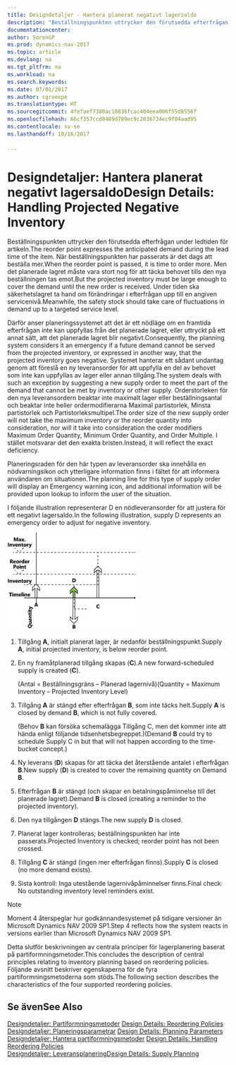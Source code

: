 ```yaml
---
title: Designdetaljer - Hantera planerat negativt lagersaldo
description: "Beställningspunkten uttrycker den förutsedda efterfrågan under ledtiden för artikeln. När beställningspunkten har passerats är det dags att beställa mer. Men det planerade lagret måste vara stort nog för att täcka behovet tills den nya beställningen tas emot. Under tiden ska säkerhetslagret ta hand om förändringar i efterfrågan upp till en angiven servicenivå."
documentationcenter: 
author: SorenGP
ms.prod: dynamics-nav-2017
ms.topic: article
ms.devlang: na
ms.tgt_pltfrm: na
ms.workload: na
ms.search.keywords: 
ms.date: 07/01/2017
ms.author: sgroespe
ms.translationtype: HT
ms.sourcegitcommit: 4fefaef7380ac10836fcac404eea006f55d8556f
ms.openlocfilehash: 66cf357ccd0489d789ec9c2036734ec9f04aad95
ms.contentlocale: sv-se
ms.lasthandoff: 10/16/2017

---
```

# <a name="design-details-handling-projected-negative-inventory"></a><span data-ttu-id="83fc8-106">Designdetaljer: Hantera planerat negativt lagersaldo</span><span class="sxs-lookup"><span data-stu-id="83fc8-106">Design Details: Handling Projected Negative Inventory</span></span>
<span data-ttu-id="83fc8-107">Beställningspunkten uttrycker den förutsedda efterfrågan under ledtiden för artikeln.</span><span class="sxs-lookup"><span data-stu-id="83fc8-107">The reorder point expresses the anticipated demand during the lead time of the item.</span></span> <span data-ttu-id="83fc8-108">När beställningspunkten har passerats är det dags att beställa mer.</span><span class="sxs-lookup"><span data-stu-id="83fc8-108">When the reorder point is passed, it is time to order more.</span></span> <span data-ttu-id="83fc8-109">Men det planerade lagret måste vara stort nog för att täcka behovet tills den nya beställningen tas emot.</span><span class="sxs-lookup"><span data-stu-id="83fc8-109">But the projected inventory must be large enough to cover the demand until the new order is received.</span></span> <span data-ttu-id="83fc8-110">Under tiden ska säkerhetslagret ta hand om förändringar i efterfrågan upp till en angiven servicenivå.</span><span class="sxs-lookup"><span data-stu-id="83fc8-110">Meanwhile, the safety stock should take care of fluctuations in demand up to a targeted service level.</span></span>  

 <span data-ttu-id="83fc8-111">Därför anser planeringssystemet att det är ett nödläge om en framtida efterfrågan inte kan uppfyllas från det planerade lagret, eller uttryckt på ett annat sätt, att det planerade lagret blir negativt.</span><span class="sxs-lookup"><span data-stu-id="83fc8-111">Consequently, the planning system considers it an emergency if a future demand cannot be served from the projected inventory, or expressed in another way, that the projected inventory goes negative.</span></span> <span data-ttu-id="83fc8-112">Systemet hanterar ett sådant undantag genom att föreslå en ny leveransorder för att uppfylla en del av behovet som inte kan uppfyllas av lager eller annan tillgång.</span><span class="sxs-lookup"><span data-stu-id="83fc8-112">The system deals with such an exception by suggesting a new supply order to meet the part of the demand that cannot be met by inventory or other supply.</span></span> <span data-ttu-id="83fc8-113">Orderstorleken för den nya leveransordern beaktar inte maximalt lager eller beställningsantal och beaktar inte heller ordermodifierarna Maximal partistorlek, Minsta partistorlek och Partistorleksmultipel.</span><span class="sxs-lookup"><span data-stu-id="83fc8-113">The order size of the new supply order will not take the maximum inventory or the reorder quantity into consideration, nor will it take into consideration the order modifiers Maximum Order Quantity, Minimum Order Quantity, and Order Multiple.</span></span> <span data-ttu-id="83fc8-114">I stället motsvarar det den exakta bristen.</span><span class="sxs-lookup"><span data-stu-id="83fc8-114">Instead, it will reflect the exact deficiency.</span></span>  

 <span data-ttu-id="83fc8-115">Planeringsraden för den här typen av leveransorder ska innehålla en nödvarningsikon och ytterligare information finns i fältet för att informera användaren om situationen.</span><span class="sxs-lookup"><span data-stu-id="83fc8-115">The planning line for this type of supply order will display an Emergency warning icon, and additional information will be provided upon lookup to inform the user of the situation.</span></span>  

 <span data-ttu-id="83fc8-116">I följande illustration representerar D en nödleveransorder för att justera för ett negativt lagersaldo.</span><span class="sxs-lookup"><span data-stu-id="83fc8-116">In the following illustration, supply D represents an emergency order to adjust for negative inventory.</span></span>  

 ![](media/nav_app_supply_planning_2_negative_inventory.png "NAV_APP_supply_planning_2_negative_inventory")  

1.  <span data-ttu-id="83fc8-117">Tillgång **A**, initialt planerat lager, är nedanför beställningspunkt.</span><span class="sxs-lookup"><span data-stu-id="83fc8-117">Supply **A**, initial projected inventory, is below reorder point.</span></span>  

2.  <span data-ttu-id="83fc8-118">En ny framåtplanerad tillgång skapas (**C**).</span><span class="sxs-lookup"><span data-stu-id="83fc8-118">A new forward-scheduled supply is created (**C**).</span></span>  

     <span data-ttu-id="83fc8-119">(Antal = Beställningsgräns – Planerad lagernivå)</span><span class="sxs-lookup"><span data-stu-id="83fc8-119">(Quantity = Maximum Inventory – Projected Inventory Level)</span></span>  

3.  <span data-ttu-id="83fc8-120">Tillgång **A** är stängd efter efterfrågan **B**, som inte täcks helt.</span><span class="sxs-lookup"><span data-stu-id="83fc8-120">Supply **A** is closed by demand **B**, which is not fully covered.</span></span>  

     <span data-ttu-id="83fc8-121">(Behov **B** kan försöka schemalägga Tillgång C, men det kommer inte att hända enligt följande tidsenhetsbegreppet.)</span><span class="sxs-lookup"><span data-stu-id="83fc8-121">(Demand **B** could try to schedule Supply C in but that will not happen according to the time-bucket concept.)</span></span>  

4.  <span data-ttu-id="83fc8-122">Ny leverans (**D**) skapas för att täcka det återstående antalet i efterfrågan **B**.</span><span class="sxs-lookup"><span data-stu-id="83fc8-122">New supply (**D**) is created to cover the remaining quantity on Demand **B**.</span></span>  

5.  <span data-ttu-id="83fc8-123">Efterfrågan **B** är stängd (och skapar en betalningspåminnelse till det planerade lagret).</span><span class="sxs-lookup"><span data-stu-id="83fc8-123">Demand **B** is closed (creating a reminder to the projected inventory).</span></span>  

6.  <span data-ttu-id="83fc8-124">Den nya tillgången **D** stängs.</span><span class="sxs-lookup"><span data-stu-id="83fc8-124">The new supply **D** is closed.</span></span>  

7.  <span data-ttu-id="83fc8-125">Planerat lager kontrolleras; beställningspunkten har inte passerats.</span><span class="sxs-lookup"><span data-stu-id="83fc8-125">Projected Inventory is checked; reorder point has not been crossed.</span></span>  

8.  <span data-ttu-id="83fc8-126">Tillgång **C** är stängd (ingen mer efterfrågan finns).</span><span class="sxs-lookup"><span data-stu-id="83fc8-126">Supply **C** is closed (no more demand exists).</span></span>  

9. <span data-ttu-id="83fc8-127">Sista kontroll: Inga utestående lagernivåpåminnelser finns.</span><span class="sxs-lookup"><span data-stu-id="83fc8-127">Final check: No outstanding inventory level reminders exist.</span></span>  

> [!NOTE]  
>  <span data-ttu-id="83fc8-128">Moment 4 återspeglar hur godkännandesystemet på tidigare versioner än Microsoft Dynamics NAV 2009 SP1.</span><span class="sxs-lookup"><span data-stu-id="83fc8-128">Step 4 reflects how the system reacts in versions earlier than Microsoft Dynamics NAV 2009 SP1.</span></span>  

 <span data-ttu-id="83fc8-129">Detta slutför beskrivningen av centrala principer för lagerplanering baserat på partiformningsmetoder.</span><span class="sxs-lookup"><span data-stu-id="83fc8-129">This concludes the description of central principles relating to inventory planning based on reordering policies.</span></span> <span data-ttu-id="83fc8-130">Följande avsnitt beskriver egenskaperna för de fyra partiformningsmetoderna som stöds.</span><span class="sxs-lookup"><span data-stu-id="83fc8-130">The following section describes the characteristics of the four supported reordering policies.</span></span>  

## <a name="see-also"></a><span data-ttu-id="83fc8-131">Se även</span><span class="sxs-lookup"><span data-stu-id="83fc8-131">See Also</span></span>  
 <span data-ttu-id="83fc8-132">[Designdetaljer: Partiformningsmetoder](design-details-reordering-policies.md) </span><span class="sxs-lookup"><span data-stu-id="83fc8-132">[Design Details: Reordering Policies](design-details-reordering-policies.md) </span></span>  
 <span data-ttu-id="83fc8-133">[Designdetaljer: Planeringsparametrar](design-details-planning-parameters.md) </span><span class="sxs-lookup"><span data-stu-id="83fc8-133">[Design Details: Planning Parameters](design-details-planning-parameters.md) </span></span>  
 <span data-ttu-id="83fc8-134">[Designdetaljer: Hantera partiformningsmetoder](design-details-handling-reordering-policies.md) </span><span class="sxs-lookup"><span data-stu-id="83fc8-134">[Design Details: Handling Reordering Policies](design-details-handling-reordering-policies.md) </span></span>  
 [<span data-ttu-id="83fc8-135">Designdetaljer: Leveransplanering</span><span class="sxs-lookup"><span data-stu-id="83fc8-135">Design Details: Supply Planning</span></span>](design-details-supply-planning.md)

